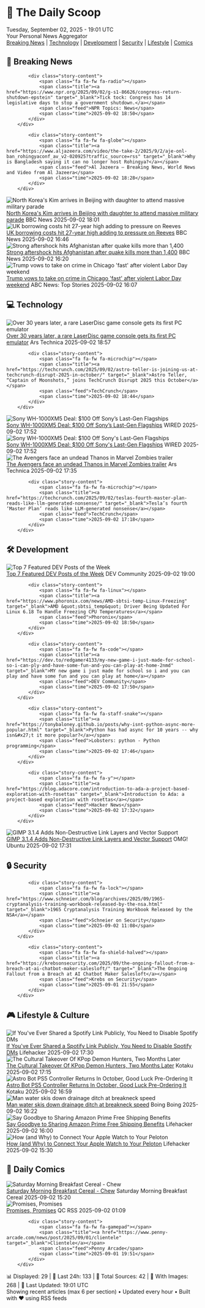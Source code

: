 <!-- Processing 54 RSS feeds at 2025-09-02 19:01:28 UTC -->
<!-- Processing: XKCD -->
<!-- Processing: Saturday Morning Breakfast Cereal -->
<!-- Processing: Penny Arcade -->
<!-- Processing: Poorly Drawn Lines -->
<!-- Processing: Garfield -->
<!-- Processing: Girl Genius -->
<!-- Processing: CNN Top Stories -->
<!-- Processing: BBC World News -->
<!-- Processing: BBC Breaking News -->
<!-- Processing: Al Jazeera Breaking News -->
<!-- Processing: NPR News -->
<!-- Processing: Associated Press Breaking -->
<!-- Processing: NBC News Breaking -->
<!-- Processing: TechCrunch -->
<!-- Processing: Ars Technica -->
<!-- Processing: O'Reilly Radar -->
<!-- Processing: WIRED -->
<!-- Processing: Slashdot -->
<!-- Processing: Lobsters Python -->
<!-- Processing: Hacker News -->
<!-- Processing: Dev.to -->
<!-- Processing: Phoronix Linux News -->
<!-- Processing: OMG! Ubuntu -->
<!-- Processing: GitHub Blog -->
<!-- Processing: Martin Fowler -->
<!-- Processing: Coding Horror -->
<!-- Processing: Kotaku -->
<!-- Processing: Schneier on Security -->
<!-- Generated 13 new posts out of 28 feeds processed -->
<div class="newspaper-header">
    <h1 class="newspaper-title">📰 The Daily Scoop</h1>
    <div class="newspaper-date">Tuesday, September 02, 2025 - 19:01 UTC</div>
    <div class="newspaper-subtitle">Your Personal News Aggregator</div>
</div>

<div class="newspaper-nav">
    <a href="#breaking">Breaking News</a> |
    <a href="#tech">Technology</a> |
    <a href="#dev">Development</a> |
    <a href="#security">Security</a> |
    <a href="#lifestyle">Lifestyle</a> |
    <a href="#webcomics">Comics</a>
</div>

<div class="news-section breaking-news" id="breaking">
<h2 class="section-header">🚨 Breaking News</h2>
<div class="stories-container">
<div class="story">
            
            <div class="story-content">
                <span class="fa fa-fw fa-radio"></span>
                <span class="title"><a href="https://www.npr.org/2025/09/02/g-s1-86626/congress-return-shutdown-epstein" target="_blank">Tick tock: Congress has 14 legislative days to stop a government shutdown.</a></span>
                <span class="feed">NPR Topics: News</span>
                <span class="time">2025-09-02 18:50</span>
            </div>
        </div>
<div class="story">
            
            <div class="story-content">
                <span class="fa fa-fw fa-globe"></span>
                <span class="title"><a href="https://www.aljazeera.com/video/the-take-2/2025/9/2/aje-onl-ban_rohingyaconf_av_v2-020925?traffic_source=rss" target="_blank">Why is Bangladesh saying it can no longer host Rohingya?</a></span>
                <span class="feed">Al Jazeera – Breaking News, World News and Video from Al Jazeera</span>
                <span class="time">2025-09-02 18:28</span>
            </div>
        </div>
<div class="story">
            <img src="https://ichef.bbci.co.uk/ace/standard/240/cpsprodpb/fe58/live/24722d60-8802-11f0-9cf6-cbf3e73ce2b9.jpg" alt="North Korea&#x27;s Kim arrives in Beijing with daughter to attend massive military parade" class="story-image" loading="lazy" onerror="this.style.display='none'">
            <div class="story-content">
                <span class="fa fa-fw fa-earth-americas"></span>
                <span class="title"><a href="https://www.bbc.com/news/articles/c78z2p6gg1zo?at_medium=RSS&at_campaign=rss" target="_blank">North Korea&#x27;s Kim arrives in Beijing with daughter to attend massive military parade</a></span>
                <span class="feed">BBC News</span>
                <span class="time">2025-09-02 18:01</span>
            </div>
        </div>
<div class="story">
            <img src="https://ichef.bbci.co.uk/ace/standard/240/cpsprodpb/3200/live/cd0fcf90-87f8-11f0-9b0f-2d7c964b5418.jpg" alt="UK borrowing costs hit 27-year high adding to pressure on Reeves" class="story-image" loading="lazy" onerror="this.style.display='none'">
            <div class="story-content">
                <span class="fa fa-fw fa-flag"></span>
                <span class="title"><a href="https://www.bbc.com/news/articles/cy989njnq2wo?at_medium=RSS&at_campaign=rss" target="_blank">UK borrowing costs hit 27-year high adding to pressure on Reeves</a></span>
                <span class="feed">BBC News</span>
                <span class="time">2025-09-02 16:46</span>
            </div>
        </div>
<div class="story">
            <img src="https://ichef.bbci.co.uk/ace/standard/240/cpsprodpb/5ac2/live/4fb58e20-8813-11f0-84c8-99de564f0440.jpg" alt="Strong aftershock hits Afghanistan after quake kills more than 1,400" class="story-image" loading="lazy" onerror="this.style.display='none'">
            <div class="story-content">
                <span class="fa fa-fw fa-earth-americas"></span>
                <span class="title"><a href="https://www.bbc.com/news/articles/cpqvqeg3nz5o?at_medium=RSS&at_campaign=rss" target="_blank">Strong aftershock hits Afghanistan after quake kills more than 1,400</a></span>
                <span class="feed">BBC News</span>
                <span class="time">2025-09-02 16:20</span>
            </div>
        </div>
<div class="story">
            <img src="https://s.abcnews.com/images/Politics/donald-trump-03-gty-jef-250902_1756815850870_hpMain_4x3t_384.jpg" alt="Trump vows to take on crime in Chicago &#x27;fast&#x27; after violent Labor Day weekend" class="story-image" loading="lazy" onerror="this.style.display='none'">
            <div class="story-content">
                <span class="fa fa-fw fa-tv"></span>
                <span class="title"><a href="https://abcnews.go.com/Politics/trump-vows-crime-chicago-fast-after-violent-labor/story?id=125181053" target="_blank">Trump vows to take on crime in Chicago &#x27;fast&#x27; after violent Labor Day weekend</a></span>
                <span class="feed">ABC News: Top Stories</span>
                <span class="time">2025-09-02 16:07</span>
            </div>
        </div>
</div>
</div>
<div class="news-section tech-news" id="tech">
<h2 class="section-header">💻 Technology</h2>
<div class="stories-container">
<div class="story">
            <img src="https://cdn.arstechnica.net/wp-content/uploads/2025/09/laseractive2-500x500.jpg" alt="Over 30 years later, a rare LaserDisc game console gets its first PC emulator" class="story-image" loading="lazy" onerror="this.style.display='none'">
            <div class="story-content">
                <span class="fa fa-fw fa-cog"></span>
                <span class="title"><a href="https://arstechnica.com/gaming/2025/09/over-30-years-later-a-rare-laserdisc-game-console-gets-its-first-pc-emulator/" target="_blank">Over 30 years later, a rare LaserDisc game console gets its first PC emulator</a></span>
                <span class="feed">Ars Technica</span>
                <span class="time">2025-09-02 18:57</span>
            </div>
        </div>
<div class="story">
            
            <div class="story-content">
                <span class="fa fa-fw fa-microchip"></span>
                <span class="title"><a href="https://techcrunch.com/2025/09/02/astro-teller-is-joining-us-at-techcrunch-disrupt-2025-in-october/" target="_blank">Astro Teller, “Captain of Moonshots,” joins TechCrunch Disrupt 2025 this October</a></span>
                <span class="feed">TechCrunch</span>
                <span class="time">2025-09-02 18:44</span>
            </div>
        </div>
<div class="story">
            <img src="https://media.wired.com/photos/68b72b7afaef204de0fe1242/master/pass/Sony's%20Previous%20Flagship%20Headphones%20Are%20$100%20Off%20and%20Still%20Amazing.png" alt="Sony WH-1000XM5 Deal: $100 Off Sony’s Last-Gen Flagships" class="story-image" loading="lazy" onerror="this.style.display='none'">
            <div class="story-content">
                <span class="fa fa-fw fa-bolt"></span>
                <span class="title"><a href="https://www.wired.com/story/sony-wh-1000xm5-deal/" target="_blank">Sony WH-1000XM5 Deal: $100 Off Sony’s Last-Gen Flagships</a></span>
                <span class="feed">WIRED</span>
                <span class="time">2025-09-02 17:52</span>
            </div>
        </div>
<div class="story">
            <img src="https://media.wired.com/photos/68b72b7afaef204de0fe1242/master/pass/Sony's%20Previous%20Flagship%20Headphones%20Are%20$100%20Off%20and%20Still%20Amazing.png" alt="Sony WH-1000XM5 Deal: $100 Off Sony&#x27;s Last-Gen Flagships" class="story-image" loading="lazy" onerror="this.style.display='none'">
            <div class="story-content">
                <span class="fa fa-fw fa-bolt"></span>
                <span class="title"><a href="https://www.wired.com/story/sony-wh-1000xm5-deal/" target="_blank">Sony WH-1000XM5 Deal: $100 Off Sony&#x27;s Last-Gen Flagships</a></span>
                <span class="feed">WIRED</span>
                <span class="time">2025-09-02 17:52</span>
            </div>
        </div>
<div class="story">
            <img src="https://cdn.arstechnica.net/wp-content/uploads/2025/09/zombie1-500x500.jpg" alt="The Avengers face an undead Thanos in Marvel Zombies trailer" class="story-image" loading="lazy" onerror="this.style.display='none'">
            <div class="story-content">
                <span class="fa fa-fw fa-cog"></span>
                <span class="title"><a href="https://arstechnica.com/culture/2025/09/the-avengers-face-an-undead-thanos-in-marvel-zombies-trailer/" target="_blank">The Avengers face an undead Thanos in Marvel Zombies trailer</a></span>
                <span class="feed">Ars Technica</span>
                <span class="time">2025-09-02 17:35</span>
            </div>
        </div>
<div class="story">
            
            <div class="story-content">
                <span class="fa fa-fw fa-microchip"></span>
                <span class="title"><a href="https://techcrunch.com/2025/09/02/teslas-fourth-master-plan-reads-like-llm-generated-nonsense/" target="_blank">Tesla’s fourth ‘Master Plan’ reads like LLM-generated nonsense</a></span>
                <span class="feed">TechCrunch</span>
                <span class="time">2025-09-02 17:18</span>
            </div>
        </div>
</div>
</div>
<div class="news-section dev-news" id="dev">
<h2 class="section-header">🛠️ Development</h2>
<div class="stories-container">
<div class="story">
            <img src="https://media2.dev.to/dynamic/image/width=800%2Cheight=%2Cfit=scale-down%2Cgravity=auto%2Cformat=auto/https%3A%2F%2Fdev-to-uploads.s3.amazonaws.com%2Fuploads%2Fuser%2Fprofile_image%2F2491%2F2e334b3d-5af0-43e5-95c0-e3ededf148f7.png" alt="Top 7 Featured DEV Posts of the Week" class="story-image" loading="lazy" onerror="this.style.display='none'">
            <div class="story-content">
                <span class="fa fa-fw fa-code"></span>
                <span class="title"><a href="https://dev.to/devteam/top-7-featured-dev-posts-of-the-week-4hd4" target="_blank">Top 7 Featured DEV Posts of the Week</a></span>
                <span class="feed">DEV Community</span>
                <span class="time">2025-09-02 19:00</span>
            </div>
        </div>
<div class="story">
            
            <div class="story-content">
                <span class="fa fa-fw fa-linux"></span>
                <span class="title"><a href="https://www.phoronix.com/news/AMD-sbtsi-temp-Linux-Freezing" target="_blank">AMD &quot;sbtsi_temp&quot; Driver Being Updated For Linux 6.18 To Handle Freezing CPU Temperatures</a></span>
                <span class="feed">Phoronix</span>
                <span class="time">2025-09-02 18:50</span>
            </div>
        </div>
<div class="story">
            
            <div class="story-content">
                <span class="fa fa-fw fa-code"></span>
                <span class="title"><a href="https://dev.to/redgamer4133/my-new-game-i-just-made-for-school-so-i-can-ply-and-have-some-fun-and-you-can-play-at-home-2nmd" target="_blank">MY new game i just made for school so i and you can play and have some fun and you can play at home</a></span>
                <span class="feed">DEV Community</span>
                <span class="time">2025-09-02 17:50</span>
            </div>
        </div>
<div class="story">
            
            <div class="story-content">
                <span class="fa fa-fw fa-staff-snake"></span>
                <span class="title"><a href="https://tonybaloney.github.io/posts/why-isnt-python-async-more-popular.html" target="_blank">Python has had async for 10 years -- why isn&#x27;t it more popular?</a></span>
                <span class="feed">Lobsters: python - Python programming</span>
                <span class="time">2025-09-02 17:46</span>
            </div>
        </div>
<div class="story">
            
            <div class="story-content">
                <span class="fa fa-fw fa-y"></span>
                <span class="title"><a href="https://blog.adacore.com/introduction-to-ada-a-project-based-exploration-with-rosettas" target="_blank">Introduction to Ada: a project-based exploration with rosettas</a></span>
                <span class="feed">Hacker News</span>
                <span class="time">2025-09-02 17:32</span>
            </div>
        </div>
<div class="story">
            <img src="https://i0.wp.com/www.omgubuntu.co.uk/wp-content/uploads/2025/09/gimp-3.2-1.jpg?resize=406%2C232&amp;ssl=1" alt="GIMP 3.1.4 Adds Non-Destructive Link Layers and Vector Support" class="story-image" loading="lazy" onerror="this.style.display='none'">
            <div class="story-content">
                <span class="fa fa-fw fa-ubuntu"></span>
                <span class="title"><a href="https://www.omgubuntu.co.uk/2025/09/gimp-adds-link-layers-photoshop-smart-objects" target="_blank">GIMP 3.1.4 Adds Non-Destructive Link Layers and Vector Support</a></span>
                <span class="feed">OMG! Ubuntu</span>
                <span class="time">2025-09-02 17:31</span>
            </div>
        </div>
</div>
</div>
<div class="news-section security-news" id="security">
<h2 class="section-header">🔒 Security</h2>
<div class="stories-container">
<div class="story">
            
            <div class="story-content">
                <span class="fa fa-fw fa-lock"></span>
                <span class="title"><a href="https://www.schneier.com/blog/archives/2025/09/1965-cryptanalysis-training-workbook-released-by-the-nsa.html" target="_blank">1965 Cryptanalysis Training Workbook Released by the NSA</a></span>
                <span class="feed">Schneier on Security</span>
                <span class="time">2025-09-02 11:08</span>
            </div>
        </div>
<div class="story">
            
            <div class="story-content">
                <span class="fa fa-fw fa-shield-halved"></span>
                <span class="title"><a href="https://krebsonsecurity.com/2025/09/the-ongoing-fallout-from-a-breach-at-ai-chatbot-maker-salesloft/" target="_blank">The Ongoing Fallout from a Breach at AI Chatbot Maker Salesloft</a></span>
                <span class="feed">Krebs on Security</span>
                <span class="time">2025-09-01 21:55</span>
            </div>
        </div>
</div>
</div>
<div class="news-section lifestyle-news" id="lifestyle">
<h2 class="section-header">🎮 Lifestyle & Culture</h2>
<div class="stories-container">
<div class="story">
            <img src="https://lifehacker.com/imagery/articles/01K45J3BAHKWD7DXTQE7Y4AHY0/hero-image.png" alt="If You&#x27;ve Ever Shared a Spotify Link Publicly, You Need to Disable Spotify DMs" class="story-image" loading="lazy" onerror="this.style.display='none'">
            <div class="story-content">
                <span class="fa fa-fw fa-life-ring"></span>
                <span class="title"><a href="https://lifehacker.com/tech/if-you-ever-shared-spotify-link-publicly-disable-spotify-dms?utm_medium=RSS" target="_blank">If You&#x27;ve Ever Shared a Spotify Link Publicly, You Need to Disable Spotify DMs</a></span>
                <span class="feed">Lifehacker</span>
                <span class="time">2025-09-02 17:30</span>
            </div>
        </div>
<div class="story">
            <img src="https://kotaku.com/app/uploads/2025/09/KpopDemonHunters_ProRes422HQ_SDR_2ch_20250424.00_31_19_12-1.jpg" alt="The Cultural Takeover Of KPop Demon Hunters, Two Months Later" class="story-image" loading="lazy" onerror="this.style.display='none'">
            <div class="story-content">
                <span class="fa fa-fw fa-gamepad"></span>
                <span class="title"><a href="https://kotaku.com/kpop-demon-hunters-streaming-box-office-numbers-netflix-2000622381" target="_blank">The Cultural Takeover Of KPop Demon Hunters, Two Months Later</a></span>
                <span class="feed">Kotaku</span>
                <span class="time">2025-09-02 17:15</span>
            </div>
        </div>
<div class="story">
            <img src="https://kotaku.com/app/uploads/2025/09/ast.jpg" alt="Astro Bot PS5 Controller Returns In October, Good Luck Pre-Ordering It" class="story-image" loading="lazy" onerror="this.style.display='none'">
            <div class="story-content">
                <span class="fa fa-fw fa-gamepad"></span>
                <span class="title"><a href="https://kotaku.com/astro-bot-ps5-controller-returns-in-october-good-luck-pre-ordering-it-2000622375" target="_blank">Astro Bot PS5 Controller Returns In October, Good Luck Pre-Ordering It</a></span>
                <span class="feed">Kotaku</span>
                <span class="time">2025-09-02 16:59</span>
            </div>
        </div>
<div class="story">
            <img src="https://i0.wp.com/boingboing.net/wp-content/uploads/2025/09/ditch.jpg?fit=1200%2C977&amp;quality=60&amp;ssl=1" alt="Man water skis down drainage ditch at breakneck speed" class="story-image" loading="lazy" onerror="this.style.display='none'">
            <div class="story-content">
                <span class="fa fa-fw fa-arrow-right"></span>
                <span class="title"><a href="https://boingboing.net/2025/09/02/man-water-skis-down-drainage-ditch-at-breakneck-speed.html" target="_blank">Man water skis down drainage ditch at breakneck speed</a></span>
                <span class="feed">Boing Boing</span>
                <span class="time">2025-09-02 16:22</span>
            </div>
        </div>
<div class="story">
            <img src="https://lifehacker.com/imagery/articles/01K45G3BT55PPPC1CQ2G8GYQD6/hero-image.jpg" alt="Say Goodbye to Sharing Amazon Prime Free Shipping Benefits" class="story-image" loading="lazy" onerror="this.style.display='none'">
            <div class="story-content">
                <span class="fa fa-fw fa-life-ring"></span>
                <span class="title"><a href="https://lifehacker.com/tech/amazon-is-ending-the-prime-invitee-program?utm_medium=RSS" target="_blank">Say Goodbye to Sharing Amazon Prime Free Shipping Benefits</a></span>
                <span class="feed">Lifehacker</span>
                <span class="time">2025-09-02 16:00</span>
            </div>
        </div>
<div class="story">
            <img src="https://lifehacker.com/imagery/articles/01JV5KK4PTXAY5HR61DWXAMSMX/hero-image.png" alt="How (and Why) to Connect Your Apple Watch to Your Peloton" class="story-image" loading="lazy" onerror="this.style.display='none'">
            <div class="story-content">
                <span class="fa fa-fw fa-life-ring"></span>
                <span class="title"><a href="https://lifehacker.com/health/connect-apple-watch-to-peloton-bike?utm_medium=RSS" target="_blank">How (and Why) to Connect Your Apple Watch to Your Peloton</a></span>
                <span class="feed">Lifehacker</span>
                <span class="time">2025-09-02 15:30</span>
            </div>
        </div>
</div>
</div>
<div class="news-section webcomics-section" id="webcomics">
<h2 class="section-header">🎨 Daily Comics</h2>
<div class="stories-container">
<div class="story">
            <img src="https://www.smbc-comics.com/comics/1756591351-20250901.png" alt="Saturday Morning Breakfast Cereal - Chew" class="story-image" loading="lazy" onerror="this.style.display='none'">
            <div class="story-content">
                <span class="fa fa-fw fa-smile"></span>
                <span class="title"><a href="https://www.smbc-comics.com/comic/chew" target="_blank">Saturday Morning Breakfast Cereal - Chew</a></span>
                <span class="feed">Saturday Morning Breakfast Cereal</span>
                <span class="time">2025-09-02 15:20</span>
            </div>
        </div>
<div class="story">
            <img src="http://www.questionablecontent.net/comics/5648.png" alt="Promises, Promises" class="story-image" loading="lazy" onerror="this.style.display='none'">
            <div class="story-content">
                <span class="fa fa-fw fa-music"></span>
                <span class="title"><a href="http://questionablecontent.net/view.php?comic=5648" target="_blank">Promises, Promises</a></span>
                <span class="feed">QC RSS</span>
                <span class="time">2025-09-02 01:09</span>
            </div>
        </div>
<div class="story">
            
            <div class="story-content">
                <span class="fa fa-fw fa-gamepad"></span>
                <span class="title"><a href="https://www.penny-arcade.com/news/post/2025/09/01/clientele" target="_blank">Clientele</a></span>
                <span class="feed">Penny Arcade</span>
                <span class="time">2025-09-01 19:51</span>
            </div>
        </div>
</div>
</div>

<div class="newspaper-footer">
    <div class="stats">
        📊 Displayed: 29 | 📅 Last 24h: 133 | 📡 Total Sources: 42 | 📸 With Images: 268 |
        🔄 Last Updated: 19:01 UTC
    </div>
    <div class="footer-note">
        Showing recent articles (max 6 per section) • Updated every hour • Built with ❤️ using RSS feeds
    </div>
</div>
